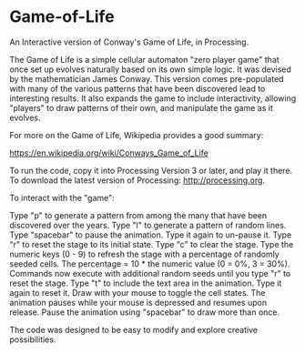 # Game-of-Life
An Interactive version of Conway's Game of Life, in Processing.

The Game of Life is a simple cellular automaton "zero player game" that once set up evolves naturally based on its own simple logic.  It was devised by the mathematician James Conway.  This version comes pre-populated with many of the various patterns that have been discovered lead to interesting results.  It also expands the game to include interactivity, allowing "players" to draw patterns of their own, and manipulate the game as it evolves.

For more on the Game of Life, Wikipedia provides a good summary:

https://en.wikipedia.org/wiki/Conways_Game_of_Life

To run the code, copy it into Processing Version 3 or later, and play it there.  To download the latest version of Processing: http://processing.org.

To interact with the "game":

Type "p" to generate a pattern from among the many that have been discovered over the years.
Type "l" to generate a pattern of random lines.
Type "spacebar" to pause the animation. Type it again to un-pause it.
Type "r" to reset the stage to its initial state.
Type "c" to clear the stage.
Type the numeric keys (0 - 9) to refresh the stage with a percentage of randomly seeded cells.  The percentage = 10 * the numeric value (0 = 0%, 3 = 30%).  Commands now execute with additional random seeds until you type "r" to reset the stage.
Type "t" to include the text area in the animation.  Type it again to reset it.
Draw with your mouse to toggle the cell states.  The animation pauses while your mouse is depressed and resumes upon release.  Pause the animation using "spacebar" to draw more than once.

The code was designed to be easy to modify and explore creative possibilities.
